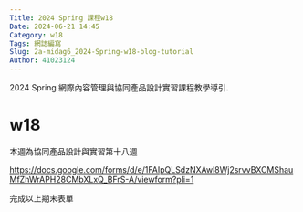 ```yaml
---
Title: 2024 Spring 課程w18
Date: 2024-06-21 14:45
Category: w18
Tags: 網誌編寫
Slug: 2a-midag6_2024-Spring-w18-blog-tutorial
Author: 41023124
---
```


2024 Spring 網際內容管理與協同產品設計實習課程教學導引.

<!-- PELICAN_END_SUMMARY -->

# w18

本週為協同產品設計與實習第十八週

<p><a href="https://docs.google.com/forms/d/e/1FAIpQLSdzNXAwl8Wj2srvvBXCMShauMfZhWrAPH28CMbXLxQ_BFrS-A/viewform?pli=1">https://docs.google.com/forms/d/e/1FAIpQLSdzNXAwl8Wj2srvvBXCMShauMfZhWrAPH28CMbXLxQ_BFrS-A/viewform?pli=1</a>&nbsp;</p>
<p>完成以上期末表單</p>